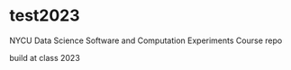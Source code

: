 # test2023
NYCU  Data Science Software and Computation Experiments Course repo

build at class 2023 
